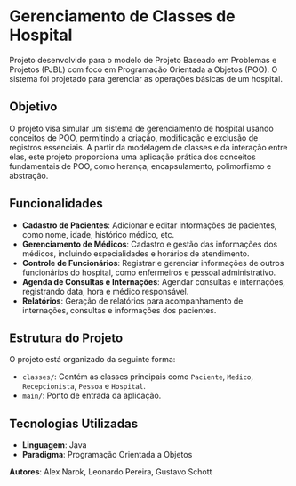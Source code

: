# Gerenciamento de Classes de Hospital

Projeto desenvolvido para o modelo de Projeto Baseado em Problemas e Projetos (PJBL) com foco em Programação Orientada a Objetos (POO). O sistema foi projetado para gerenciar as operações básicas de um hospital.

## Objetivo

O projeto visa simular um sistema de gerenciamento de hospital usando conceitos de POO, permitindo a criação, modificação e exclusão de registros essenciais. A partir da modelagem de classes e da interação entre elas, este projeto proporciona uma aplicação prática dos conceitos fundamentais de POO, como herança, encapsulamento, polimorfismo e abstração.

## Funcionalidades

- **Cadastro de Pacientes**: Adicionar e editar informações de pacientes, como nome, idade, histórico médico, etc.
- **Gerenciamento de Médicos**: Cadastro e gestão das informações dos médicos, incluindo especialidades e horários de atendimento.
- **Controle de Funcionários**: Registrar e gerenciar informações de outros funcionários do hospital, como enfermeiros e pessoal administrativo.
- **Agenda de Consultas e Internações**: Agendar consultas e internações, registrando data, hora e médico responsável.
- **Relatórios**: Geração de relatórios para acompanhamento de internações, consultas e informações dos pacientes.

## Estrutura do Projeto

O projeto está organizado da seguinte forma:

- `classes/`: Contém as classes principais como `Paciente`, `Medico`, `Recepcionista`, `Pessoa` e `Hospital`.
- `main/`: Ponto de entrada da aplicação.

## Tecnologias Utilizadas

- **Linguagem**: Java
- **Paradigma**: Programação Orientada a Objetos


**Autores**: Alex Narok, Leonardo Pereira, Gustavo Schott
